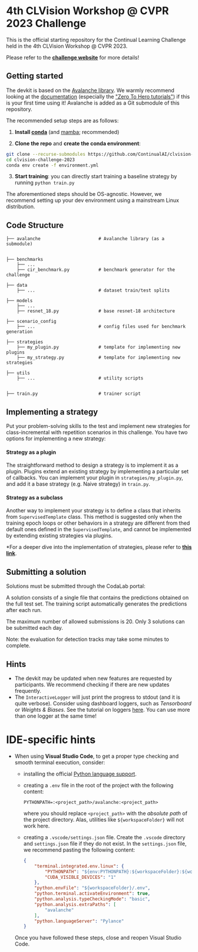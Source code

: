 # 4th CLVision Workshop @ CVPR 2023 Challenge

This is the official starting repository for the Continual Learning Challenge held in the 4th CLVision Workshop @ CVPR 2023.

Please refer to the [**challenge website**](https://sites.google.com/view/clvision2023/challenge) for more details!

## Getting started

The devkit is based on the [Avalanche library](https://github.com/ContinualAI/avalanche). We warmly recommend looking at the [documentation](https://avalanche.continualai.org/) (especially the ["Zero To Hero tutorials"](https://avalanche.continualai.org/from-zero-to-hero-tutorial/01_introduction)) if this is your first time using it!
Avalanche is added as a Git submodule of this repository. 

The recommended setup steps are as follows:

1. **Install [conda](https://docs.conda.io/projects/conda/en/latest/user-guide/install/download.html)** (and [mamba](https://github.com/mamba-org/mamba); recommended)

2. **Clone the repo** and **create the conda environment**:
```bash
git clone --recurse-submodules https://github.com/ContinualAI/clvision-challenge-2023.git
cd clvision-challenge-2023
conda env create -f environment.yml
```

3. **Start training**: you can directly start training a baseline strategy by running `python train.py`  


The aforementioned steps should be OS-agnostic. However, we recommend setting up your dev environment using a 
mainstream Linux distribution.

## Code Structure

    
    ├── avalanche                      # Avalanche library (as a submodule) 


    ├── benchmarks
        ├── ... 
        ├── cir_benchmark.py           # benchmark generator for the challenge
     
    ├── data 
        ├── ...                        # dataset train/test splits 
    
    ├── models
        ├── ...                       
        ├── resnet_18.py               # base resnet-18 architecture 
    
    ├── scenario_config
        ├── ...                        # config files used for benchmark generation
    
    ├── strategies
        ├── my_plugin.py               # template for implementing new plugins
        ├── my_strategy.py             # template for implementing new strategies

    ├── utils
        ├── ...                        # utility scripts 


    ├── train.py                       # trainer script 
    
## Implementing a strategy 
Put your problem-solving skills to the test and implement new strategies for class-incremental with repetition scenarios in this challenge. You have two options for implementing a new strategy:

#### Strategy as a plugin
The straightforward method to design a strategy is to implement it as a plugin. Plugins extend an existing strategy by implementing a particular set of callbacks. You can implement your plugin in `strategies/my_plugin.py`, and add it a base strategy (e.g. Naive strategy) in `train.py`.

#### Strategy as a subclass
Another way to implement your strategy is to define a class that inherits from `SupervisedTemplate` class. This method is suggested only when the training epoch loops or other behaviors in a strategy are different from thed default ones defined in the `SupervisedTemplate`, and cannot be implemented by extending existing strategies via plugins.  


*For a deeper dive into the implementation of strategies, please refer to [**this link**](https://avalanche.continualai.org/from-zero-to-hero-tutorial/04_training). 

## Submitting a solution
Solutions must be submitted through the CodaLab portal:

A solution consists of a single file that contains the predictions
obtained on the full test set. The training script automatically generates the predictions after each run.

The maximum number of allowed submissions is 20. Only 3 solutions can be submitted each day.

Note: the evaluation for detection tracks may take some minutes to complete.

## Hints

- The devkit may be updated when new features are requested by participants. We recommend checking if there are new updates frequently.
- The `InteractiveLogger` will just print the progress to stdout (and it is quite verbose). Consider using dashboard loggers, 
such as *Tensorboard* or *Weights & Biases*. See the tutorial on 
loggers [here](https://avalanche.continualai.org/from-zero-to-hero-tutorial/06_loggers). 
You can use more than one logger at the same time!

# IDE-specific hints

- When using **Visual Studio Code**, to get a proper type checking and smooth terminal execution, consider:
    - installing the official [Python language support](https://marketplace.visualstudio.com/items?itemName=ms-python.python).
    - creating a `.env` file in the root of the project with the following content:
        ```
        PYTHONPATH=:<project_path>/avalanche:<project_path>
        ```
        where you should replace `<project_path>` with the *absolute path* of the project directory. Alas, utilities like `${workspaceFolder}` will not work here.

    - creating a `.vscode/settings.json` file. Create the `.vscode` directory and `settings.json` file if they do not exist.
    In the `settings.json` file, we recommend pasting the following content:
        ```json
        {
            "terminal.integrated.env.linux": {
                "PYTHONPATH": "${env:PYTHONPATH}:${workspaceFolder}:${workspaceFolder}/avalanche",
                "CUDA_VISIBLE_DEVICES": "1"
            },
            "python.envFile": "${workspaceFolder}/.env",
            "python.terminal.activateEnvironment": true,
            "python.analysis.typeCheckingMode": "basic",
            "python.analysis.extraPaths": [
                "avalanche"
            ],
            "python.languageServer": "Pylance"
        }
        ```
    Once you have followed these steps, close and reopen Visual Studio Code.
